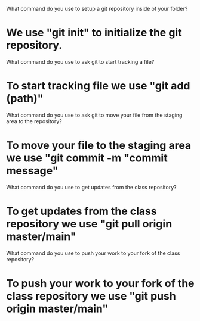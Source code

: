 What command do you use to setup a git repository inside of your folder?

# We use "git init" to initialize the git repository.

What command do you use to ask git to start tracking a file?

# To start tracking file we use "git add (path)"

What command do you use to ask git to move your file from the staging area to the repository?

# To move your file to the staging area we use "git commit -m "commit message"

What command do you use to get updates from the class repository?

# To get updates from the class repository we use "git pull origin master/main"

What command do you use to push your work to your fork of the class repository?

# To push your work to your fork of the class repository we use "git push origin master/main"
